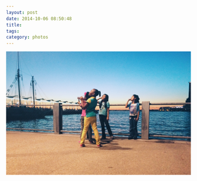 ```yaml
---
layout: post
date: 2014-10-06 08:50:48
title: 
tags:
category: photos
---
```


![title](/assets/photoblog/piers-kids.jpg)